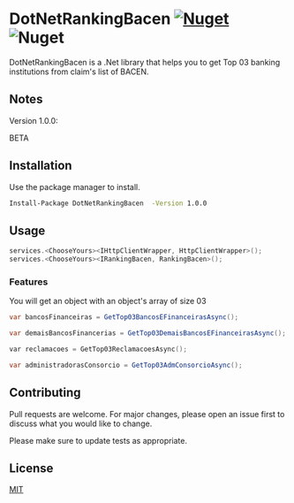 # DotNetRankingBacen [![Nuget](https://img.shields.io/nuget/v/DotNetRankingBacen)](https://www.nuget.org/packages/DotNetRankingBacen/) ![Nuget](https://img.shields.io/nuget/dt/DotNetRankingBacen)

DotNetRankingBacen is a .Net library that helps you to get Top 03 banking institutions from claim's list of BACEN.

## Notes
Version 1.0.0:

BETA

## Installation

Use the package manager to install.

```bash
Install-Package DotNetRankingBacen  -Version 1.0.0
```

## Usage

```C#
services.<ChooseYours><IHttpClientWrapper, HttpClientWrapper>();
services.<ChooseYours><IRankingBacen, RankingBacen>();

```

### Features
You will get an object with an object's array of size 03
```C#
var bancosFinanceiras = GetTop03BancosEFinanceirasAsync();
```
 
```C#
var demaisBancosFinancerias = GetTop03DemaisBancosEFinanceirasAsync();
```
```C
var reclamacoes = GetTop03ReclamacoesAsync();
```
```C#
var administradorasConsorcio = GetTop03AdmConsorcioAsync();
```


## Contributing
Pull requests are welcome. For major changes, please open an issue first to discuss what you would like to change.

Please make sure to update tests as appropriate.

## License
[MIT](https://choosealicense.com/licenses/mit/)
